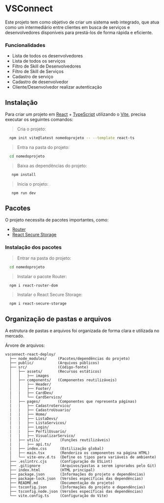 # VSConnect


Este projeto tem como objetivo de criar um sistema web integrado, que atua como um intermediário entre clientes em busca de serviços e desenvolvedores disponíveis para prestá-los de forma rápida e eficiente.



### Funcionalidades

- Lista de todos os desenvolvedores 
- Lista de todos os serviços
- Filtro de Skill de Desenvolvedores
- Filtro de Skill de Serviços
- Cadastro de serviço
- Cadastro de desenvolvedor
- Cliente/Desenvolvedor realizar autenticação




## Instalação

Para criar um projeto em [React](https://react.dev/learn) + [TypeScript](https://www.typescriptlang.org/docs/handbook/intro.html) utilizando o [Vite](https://vitejs.dev/guide/), precisa executar os seguintes comandos:

> Cria o projeto:
```bash
  npm init vite@latest nomedoprojeto -- --template react-ts
```
> Entra na pasta do projeto:
```bash
  cd nomedoprojeto
```
> Baixa as dependências do projeto:
```bash
   npm install
```
> Inicia o projeto:
```bash
   npm run dev
```    


## Pacotes

O projeto necessita de pacotes importantes, como:

- [Router](https://www.npmjs.com/package/react-router-dom) 
- [React Secure Storage](https://www.npmjs.com/package/react-secure-storage)

### Instalação dos pacotes

> Entrar na pasta do projeto:
```bash
  cd nomedoprojeto
```
> Instalar o pacote Router:
```bash
  npm i react-router-dom
```
> Instalar o React Secure Storage:
```bash
  npm i react-secure-storage
```
## Organização de pastas e arquivos

A estrutura de pastas e arquivos foi organizada de forma clara e utilizada no mercado.

Árvore de arquivos: 
```
vsconnect-react-deploy/
  ├── node_modules/     (Pacotes/dependências do projeto)
  ├── public/           (Arquivos públicos)
  ├── src/              (Código-fonte) 
  │   ├── assets/       (Recursos estáticos)
  │   │   ├── images
  │   ├── components/   (Componentes reutilizáveis)
  │   │   ├── Header/
  │   │   ├── Footer/
  |   |   ├── CardDev/
  │   │   └── CardServico/
  |   ├── pages/        (Componentes que representa páginas)
  |   |   ├── CadastroServico/
  |   |   ├── CadastroUsuario/
  |   |   ├── Home/
  |   |   ├── ListaDevs/
  |   |   ├── ListaServicos/
  |   |   ├── Login/
  |   |   ├── PerfilUsuario/
  |   |   ├── VisualizarServico/
  |   ├── utils/         (Funções reutilizáveis)
  |   |   ├── api.ts/
  |   ├── index.css      (Estilização global)
  |   ├── main.tsx       (Renderiza os componentes na página HTML)
  │   └── vite-env.d.ts  (Define os tipos para variáveis de ambiente)
  ├── .eslintrc.cjs      (Configuração do ESLint)
  ├── .gitignore         (Arquivos/pastas a serem ignorados pelo Git)
  ├── index.html         (HTML principal)
  ├── package.json       (Informações do projeto e dependências)
  ├── package-lock.json  (Versões específicas das dependências)
  ├── README.md          (Documentação do projeto)
  ├── tsconfig.json      (Informações do projeto e dependências)
  ├── tsconfig.node.json (Versões específicas das dependências)
  └── vite.config.ts     (Configuração do Vite)
```

